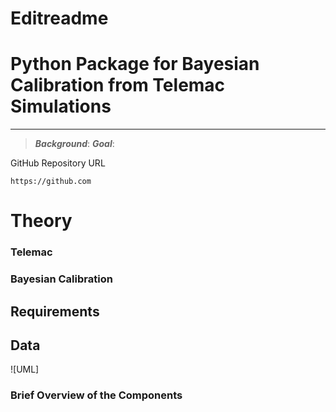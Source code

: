 # Editreadme

# Python Package for Bayesian Calibration from Telemac Simulations

***
> ***Background***:
> ***Goal***:

GitHub Repository URL
```
https://github.com
```
# Theory 
### Telemac 
### Bayesian Calibration 

## Requirements

## Data

![UML]
### Brief Overview of the Components


